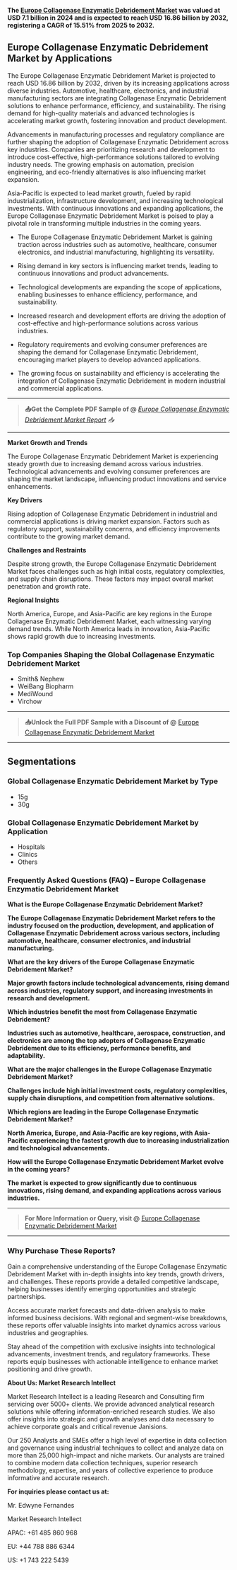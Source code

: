 <p><strong>The <a href="https://www.marketresearchintellect.com/download-sample/?rid=1040658&amp;utm_source=Pulse-April-Europe&amp;utm_medium=852">Europe Collagenase Enzymatic Debridement Market</a> was valued at USD 7.1 billion in 2024 and is expected to reach USD 16.86 billion by 2032, registering a CAGR of 15.51% from 2025 to 2032.</strong></p><h2>Europe Collagenase Enzymatic Debridement Market by Applications&nbsp;</h2><p><p>The Europe Collagenase Enzymatic Debridement Market is projected to reach USD 16.86 billion by 2032, driven by its increasing applications across diverse industries. Automotive, healthcare, electronics, and industrial manufacturing sectors are integrating Collagenase Enzymatic Debridement solutions to enhance performance, efficiency, and sustainability. The rising demand for high-quality materials and advanced technologies is accelerating market growth, fostering innovation and product development.</p><p>Advancements in manufacturing processes and regulatory compliance are further shaping the adoption of Collagenase Enzymatic Debridement across key industries. Companies are prioritizing research and development to introduce cost-effective, high-performance solutions tailored to evolving industry needs. The growing emphasis on automation, precision engineering, and eco-friendly alternatives is also influencing market expansion.</p><p>Asia-Pacific is expected to lead market growth, fueled by rapid industrialization, infrastructure development, and increasing technological investments. With continuous innovations and expanding applications, the Europe Collagenase Enzymatic Debridement Market is poised to play a pivotal role in transforming multiple industries in the coming years.</p></p><ul><li><p>The Europe Collagenase Enzymatic Debridement Market is gaining traction across industries such as automotive, healthcare, consumer electronics, and industrial manufacturing, highlighting its versatility.</p></li><li><p>Rising demand in key sectors is influencing market trends, leading to continuous innovations and product advancements.</p></li><li><p>Technological developments are expanding the scope of applications, enabling businesses to enhance efficiency, performance, and sustainability.</p></li><li><p>Increased research and development efforts are driving the adoption of cost-effective and high-performance solutions across various industries.</p></li><li><p>Regulatory requirements and evolving consumer preferences are shaping the demand for Collagenase Enzymatic Debridement, encouraging market players to develop advanced applications.</p></li><li><p>The growing focus on sustainability and efficiency is accelerating the integration of Collagenase Enzymatic Debridement in modern industrial and commercial applications.</p></li></ul><hr /><blockquote><p><strong><span class="font-[700]">📥Get the Complete PDF Sample of @ </span></strong><em><span class="font-[700]"><a href="https://www.marketresearchintellect.com/download-sample/?rid=1040658&amp;utm_source=Pulse-April-Europe&amp;utm_medium=852" target="_blank" data-tracking-control-name="article-ssr-frontend-pulse_little-text-block" data-tracking-will-navigate="" data-test-link="">Europe Collagenase Enzymatic Debridement Market Report</a>&nbsp;📥</span></em></p></blockquote><hr /><p class="" data-start="77" data-end="360"><strong data-start="77" data-end="105">Market Growth and Trends</strong></p><p class="" data-start="77" data-end="360">The Europe Collagenase Enzymatic Debridement Market is experiencing steady growth due to increasing demand across various industries. Technological advancements and evolving consumer preferences are shaping the market landscape, influencing product innovations and service enhancements.</p><p class="" data-start="362" data-end="606"><strong data-start="362" data-end="377">Key Drivers</strong></p><p class="" data-start="362" data-end="606">Rising adoption of Collagenase Enzymatic Debridement in industrial and commercial applications is driving market expansion. Factors such as regulatory support, sustainability concerns, and efficiency improvements contribute to the growing market demand.</p><p class="" data-start="608" data-end="849"><strong data-start="608" data-end="637">Challenges and Restraints</strong></p><p class="" data-start="608" data-end="849">Despite strong growth, the Europe Collagenase Enzymatic Debridement Market faces challenges such as high initial costs, regulatory complexities, and supply chain disruptions. These factors may impact overall market penetration and growth rate.</p><p class="" data-start="851" data-end="1095"><strong data-start="851" data-end="872">Regional Insights</strong></p><p class="" data-start="851" data-end="1095">North America, Europe, and Asia-Pacific are key regions in the Europe Collagenase Enzymatic Debridement Market, each witnessing varying demand trends. While North America leads in innovation, Asia-Pacific shows rapid growth due to increasing investments.</p><p><h3>Top Companies Shaping the Global Collagenase Enzymatic Debridement Market </h3><ul><li>Smith& Nephew</li><li>WeiBang Biopharm</li><li>MediWound</li><li>Virchow</li></ul></p><hr /><blockquote><p><strong>📥Unlock the Full PDF Sample with a Discount of @</strong> <a href="https://www.marketresearchintellect.com/ask-for-discount/?rid=1040658&amp;utm_source=Pulse-April-Europe&amp;utm_medium=852">Europe Collagenase Enzymatic Debridement Market</a></p></blockquote><hr /><p><h2>Segmentations</h2><h3>Global Collagenase Enzymatic Debridement Market by Type</h3><ul><li>15g</li><li>30g</li></ul><h3>Global Collagenase Enzymatic Debridement Market by Application</h3><ul><li>Hospitals</li><li>Clinics</li><li>Others</li></ul></p><h3><strong>Frequently Asked Questions (FAQ) &ndash; Europe Collagenase Enzymatic Debridement Market</strong></h3><p><strong>What is the Europe Collagenase Enzymatic Debridement Market?</strong></p><p><strong>The Europe Collagenase Enzymatic Debridement Market refers to the industry focused on the production, development, and application of Collagenase Enzymatic Debridement across various sectors, including automotive, healthcare, consumer electronics, and industrial manufacturing.</strong></p><p><strong>What are the key drivers of the Europe Collagenase Enzymatic Debridement Market?</strong></p><p><strong>Major growth factors include technological advancements, rising demand across industries, regulatory support, and increasing investments in research and development.</strong></p><p><strong>Which industries benefit the most from Collagenase Enzymatic Debridement?</strong></p><p><strong>Industries such as automotive, healthcare, aerospace, construction, and electronics are among the top adopters of Collagenase Enzymatic Debridement due to its efficiency, performance benefits, and adaptability.</strong></p><p><strong>What are the major challenges in the Europe Collagenase Enzymatic Debridement Market?</strong></p><p><strong>Challenges include high initial investment costs, regulatory complexities, supply chain disruptions, and competition from alternative solutions.</strong></p><p><strong>Which regions are leading in the Europe Collagenase Enzymatic Debridement Market?</strong></p><p><strong>North America, Europe, and Asia-Pacific are key regions, with Asia-Pacific experiencing the fastest growth due to increasing industrialization and technological advancements.</strong></p><p><strong>How will the Europe Collagenase Enzymatic Debridement Market evolve in the coming years?</strong></p><p><strong>The market is expected to grow significantly due to continuous innovations, rising demand, and expanding applications across various industries.</strong></p><hr /><blockquote><p><span class="font-[700]"><strong>For More Information or Query, visit&nbsp;@</strong>&nbsp;</span><span class="font-[700]"><a href="https://www.marketresearchintellect.com/product/collagenase-enzymatic-debridement-market/?utm_source=Linkedin&utm_medium=852" target="_blank" data-tracking-control-name="article-ssr-frontend-pulse_little-text-block" data-tracking-will-navigate="" data-test-link="">Europe Collagenase Enzymatic Debridement Market</a></span></p></blockquote><hr /><h3><strong data-start="0" data-end="31">Why Purchase These Reports?</strong></h3><p class="" data-start="35" data-end="297">Gain a comprehensive understanding of the Europe Collagenase Enzymatic Debridement Market with in-depth insights into key trends, growth drivers, and challenges. These reports provide a detailed competitive landscape, helping businesses identify emerging opportunities and strategic partnerships.</p><p class="" data-start="299" data-end="540">Access accurate market forecasts and data-driven analysis to make informed business decisions. With regional and segment-wise breakdowns, these reports offer valuable insights into market dynamics across various industries and geographies.</p><p class="" data-start="542" data-end="784">Stay ahead of the competition with exclusive insights into technological advancements, investment trends, and regulatory frameworks. These reports equip businesses with actionable intelligence to enhance market positioning and drive growth.</p><p><strong><span class="font-[700]">About Us: Market Research Intellect</span></strong></p><p><span class="">Market Research Intellect is a leading Research and Consulting firm servicing over 5000+ clients. We provide advanced analytical research solutions while offering information-enriched research studies.&nbsp;</span>We also offer insights into strategic and growth analyses and data necessary to achieve corporate goals and critical revenue Janisions.</p><p><span class="">Our 250 Analysts and SMEs offer a high level of expertise in data collection and governance using industrial techniques to collect and analyze data on more than 25,000 high-impact and niche markets. Our analysts are trained to combine modern data collection techniques, superior research methodology, expertise, and years of collective experience to produce informative and accurate research.</span></p><p><strong>For inquiries please contact us at:</strong></p><p>Mr. Edwyne Fernandes</p><p>Market Research Intellect</p><p>APAC: +61 485 860 968</p><p>EU: +44 788 886 6344</p><p>US: +1 743 222 5439</p>